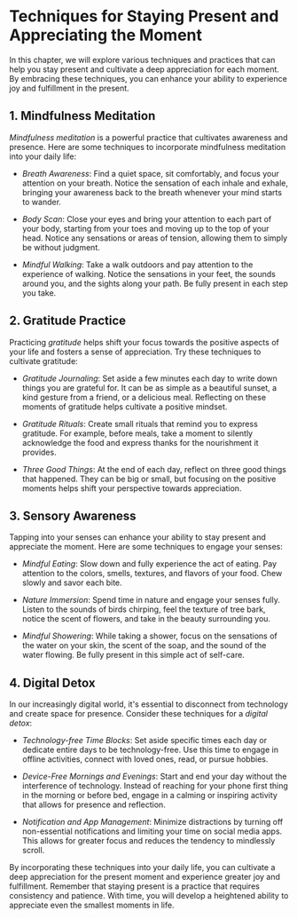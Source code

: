 Techniques for Staying Present and Appreciating the Moment
=====================================================================

In this chapter, we will explore various techniques and practices that can help you stay present and cultivate a deep appreciation for each moment. By embracing these techniques, you can enhance your ability to experience joy and fulfillment in the present.

**1. Mindfulness Meditation**
-----------------------------

*Mindfulness meditation* is a powerful practice that cultivates awareness and presence. Here are some techniques to incorporate mindfulness meditation into your daily life:

* *Breath Awareness*: Find a quiet space, sit comfortably, and focus your attention on your breath. Notice the sensation of each inhale and exhale, bringing your awareness back to the breath whenever your mind starts to wander.

* *Body Scan*: Close your eyes and bring your attention to each part of your body, starting from your toes and moving up to the top of your head. Notice any sensations or areas of tension, allowing them to simply be without judgment.

* *Mindful Walking*: Take a walk outdoors and pay attention to the experience of walking. Notice the sensations in your feet, the sounds around you, and the sights along your path. Be fully present in each step you take.

**2. Gratitude Practice**
-------------------------

Practicing *gratitude* helps shift your focus towards the positive aspects of your life and fosters a sense of appreciation. Try these techniques to cultivate gratitude:

* *Gratitude Journaling*: Set aside a few minutes each day to write down things you are grateful for. It can be as simple as a beautiful sunset, a kind gesture from a friend, or a delicious meal. Reflecting on these moments of gratitude helps cultivate a positive mindset.

* *Gratitude Rituals*: Create small rituals that remind you to express gratitude. For example, before meals, take a moment to silently acknowledge the food and express thanks for the nourishment it provides.

* *Three Good Things*: At the end of each day, reflect on three good things that happened. They can be big or small, but focusing on the positive moments helps shift your perspective towards appreciation.

**3. Sensory Awareness**
------------------------

Tapping into your senses can enhance your ability to stay present and appreciate the moment. Here are some techniques to engage your senses:

* *Mindful Eating*: Slow down and fully experience the act of eating. Pay attention to the colors, smells, textures, and flavors of your food. Chew slowly and savor each bite.

* *Nature Immersion*: Spend time in nature and engage your senses fully. Listen to the sounds of birds chirping, feel the texture of tree bark, notice the scent of flowers, and take in the beauty surrounding you.

* *Mindful Showering*: While taking a shower, focus on the sensations of the water on your skin, the scent of the soap, and the sound of the water flowing. Be fully present in this simple act of self-care.

**4. Digital Detox**
--------------------

In our increasingly digital world, it's essential to disconnect from technology and create space for presence. Consider these techniques for a *digital detox*:

* *Technology-free Time Blocks*: Set aside specific times each day or dedicate entire days to be technology-free. Use this time to engage in offline activities, connect with loved ones, read, or pursue hobbies.

* *Device-Free Mornings and Evenings*: Start and end your day without the interference of technology. Instead of reaching for your phone first thing in the morning or before bed, engage in a calming or inspiring activity that allows for presence and reflection.

* *Notification and App Management*: Minimize distractions by turning off non-essential notifications and limiting your time on social media apps. This allows for greater focus and reduces the tendency to mindlessly scroll.

By incorporating these techniques into your daily life, you can cultivate a deep appreciation for the present moment and experience greater joy and fulfillment. Remember that staying present is a practice that requires consistency and patience. With time, you will develop a heightened ability to appreciate even the smallest moments in life.
